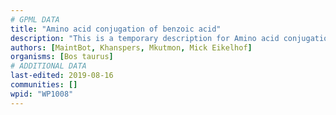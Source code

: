 ```yaml
---
# GPML DATA
title: "Amino acid conjugation of benzoic acid"
description: "This is a temporary description for Amino acid conjugation of benzoic acid"
authors: [MaintBot, Khanspers, Mkutmon, Mick Eikelhof]
organisms: [Bos taurus]
# ADDITIONAL DATA
last-edited: 2019-08-16
communities: []
wpid: "WP1008"
---
```

